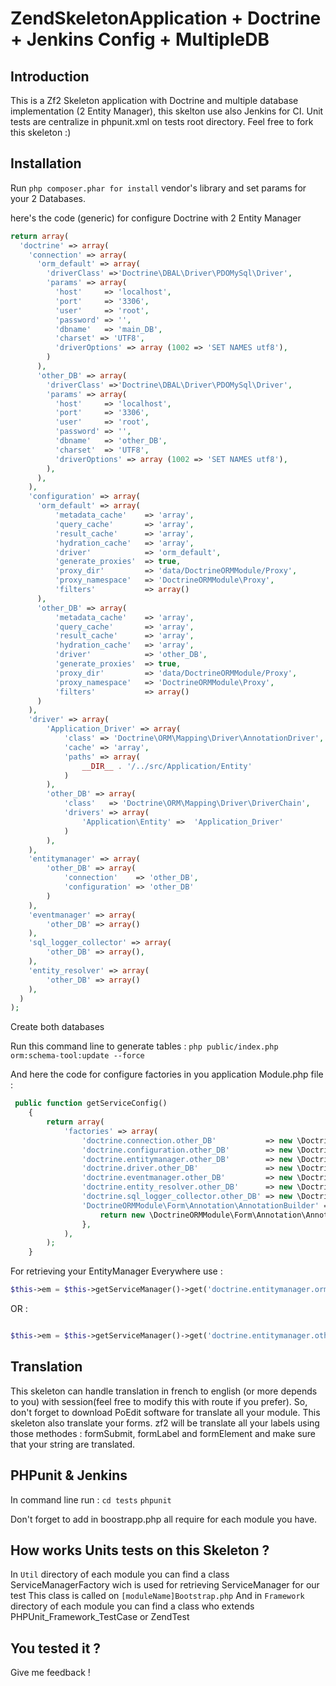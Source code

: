 ZendSkeletonApplication + Doctrine + Jenkins Config + MultipleDB
================================================================

Introduction
------------
This is a Zf2 Skeleton application with Doctrine and multiple database implementation (2 Entity Manager), this skelton use also Jenkins for CI.
Unit tests are centralize in phpunit.xml on tests root directory. Feel free to fork this skeleton :)

Installation
------------

Run `php composer.phar for install` vendor's library and set params for your 2 Databases.

here's the code (generic) for configure Doctrine with 2 Entity Manager

```php
return array(
  'doctrine' => array(
    'connection' => array(
      'orm_default' => array(
        'driverClass' =>'Doctrine\DBAL\Driver\PDOMySql\Driver',
        'params' => array(
          'host'     => 'localhost',
          'port'     => '3306',
          'user'     => 'root',
          'password' => '',
          'dbname'   => 'main_DB',
          'charset' => 'UTF8',
          'driverOptions' => array (1002 => 'SET NAMES utf8'),
        )
      ),
      'other_DB' => array(
        'driverClass' =>'Doctrine\DBAL\Driver\PDOMySql\Driver',
        'params' => array(
          'host'     => 'localhost',
          'port'     => '3306',
          'user'     => 'root',
          'password' => '',
          'dbname'   => 'other_DB',
          'charset'  => 'UTF8',
          'driverOptions' => array (1002 => 'SET NAMES utf8'),
        ),
      ),
    ),
    'configuration' => array(
      'orm_default' => array(
          'metadata_cache'    => 'array',
          'query_cache'       => 'array',
          'result_cache'      => 'array',
          'hydration_cache'   => 'array',
          'driver'            => 'orm_default',
          'generate_proxies'  => true,
          'proxy_dir'         => 'data/DoctrineORMModule/Proxy',
          'proxy_namespace'   => 'DoctrineORMModule\Proxy',
          'filters'           => array()
      ),
      'other_DB' => array(
          'metadata_cache'    => 'array',
          'query_cache'       => 'array',
          'result_cache'      => 'array',
          'hydration_cache'   => 'array',
          'driver'            => 'other_DB',
          'generate_proxies'  => true,
          'proxy_dir'         => 'data/DoctrineORMModule/Proxy',
          'proxy_namespace'   => 'DoctrineORMModule\Proxy',
          'filters'           => array()
      )
    ),
    'driver' => array(
        'Application_Driver' => array(
            'class' => 'Doctrine\ORM\Mapping\Driver\AnnotationDriver',
            'cache' => 'array',
            'paths' => array(
                __DIR__ . '/../src/Application/Entity'
            )
        ),
        'other_DB' => array(
            'class'   => 'Doctrine\ORM\Mapping\Driver\DriverChain',
            'drivers' => array(
                'Application\Entity' =>  'Application_Driver'
            )
        ),
    ),
    'entitymanager' => array(
        'other_DB' => array(
            'connection'    => 'other_DB',
            'configuration' => 'other_DB'
        )
    ),
    'eventmanager' => array(
        'other_DB' => array()
    ),
    'sql_logger_collector' => array(
        'other_DB' => array(),
    ),
    'entity_resolver' => array(
        'other_DB' => array()
    ),
  )
);
```

Create both databases

Run this command line to generate tables :
`php public/index.php orm:schema-tool:update --force`

And here the code for configure factories in you application Module.php file :
```php
 public function getServiceConfig()
    {
        return array(
            'factories' => array(
                'doctrine.connection.other_DB'           => new \DoctrineORMModule\Service\DBALConnectionFactory('other_DB'),
                'doctrine.configuration.other_DB'        => new \DoctrineORMModule\Service\ConfigurationFactory('other_DB'),
                'doctrine.entitymanager.other_DB'        => new \DoctrineORMModule\Service\EntityManagerFactory('other_DB'),
                'doctrine.driver.other_DB'               => new \DoctrineModule\Service\DriverFactory('other_DB'),
                'doctrine.eventmanager.other_DB'         => new \DoctrineModule\Service\EventManagerFactory('other_DB'),
                'doctrine.entity_resolver.other_DB'      => new \DoctrineORMModule\Service\EntityResolverFactory('other_DB'),
                'doctrine.sql_logger_collector.other_DB' => new \DoctrineORMModule\Service\EntityResolverFactory('other_DB'),
                'DoctrineORMModule\Form\Annotation\AnnotationBuilder' => function(\Zend\ServiceManager\ServiceLocatorInterface $sl) {
                    return new \DoctrineORMModule\Form\Annotation\AnnotationBuilder($sl->get('doctrine.entitymanager.other_DB'));
                },
            ),
        );
    }
```

For retrieving your EntityManager Everywhere use :

```php
$this->em = $this->getServiceManager()->get('doctrine.entitymanager.orm_default');

```
OR :

```php

$this->em = $this->getServiceManager()->get('doctrine.entitymanager.other_DB');

```
Translation
-----------
This skeleton can handle translation in french to english (or more depends to you) with session(feel free to modify this with route if you prefer).
So, don't forget to download PoEdit software for translate all your module.
This skeleton also translate your forms. zf2 will be translate all your labels using those methodes : formSubmit, formLabel and formElement and make sure that your string are translated.

PHPunit & Jenkins
-----------------

In command line run :
`cd tests`
`phpunit`

Don't forget to add in boostrapp.php all require for each module you have.

How works Units tests on this Skeleton ?
--------------------------------------

In `Util` directory of each module you can find a class ServiceManagerFactory wich is used for retrieving ServiceManager for our test
This class is called on `[moduleName]Bootstrap.php` And in `Framework` directory of each module you can find a class who extends PHPUnit_Framework_TestCase or ZendTest 

You tested it ?
---------------

Give me feedback !
